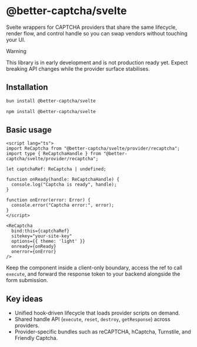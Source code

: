 # @better-captcha/svelte

Svelte wrappers for CAPTCHA providers that share the same lifecycle, render flow, and control handle so you can swap vendors without touching your UI.

> [!WARNING]
> This library is in early development and is not production ready yet. Expect breaking API changes while the provider surface stabilises.

## Installation

```sh
bun install @better-captcha/svelte
```
```sh
npm install @better-captcha/svelte
```

## Basic usage

```svelte
<script lang="ts">
import ReCaptcha from "@better-captcha/svelte/provider/recaptcha";
import type { ReCaptchaHandle } from "@better-captcha/svelte/provider/recaptcha";

let captchaRef: ReCaptcha | undefined;

function onReady(handle: ReCaptchaHandle) {
  console.log("Captcha is ready", handle);
}

function onError(error: Error) {
  console.error("Captcha error:", error);
}
</script>

<ReCaptcha
  bind:this={captchaRef}
  sitekey="your-site-key"
  options={{ theme: 'light' }}
  onready={onReady}
  onerror={onError}
/>
```

Keep the component inside a client-only boundary, access the ref to call `execute`, and forward the response token to your backend alongside the form submission.

## Key ideas

- Unified hook-driven lifecycle that loads provider scripts on demand.
- Shared handle API (`execute`, `reset`, `destroy`, `getResponse`) across providers.
- Provider-specific bundles such as reCAPTCHA, hCaptcha, Turnstile, and Friendly Captcha.
